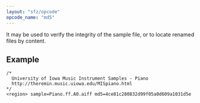 ```yaml
---
layout: "sfz/opcode"
opcode_name: "md5"
---
```

It may be used to verify the integrity of the sample file,
or to locate renamed files by content.

## Example

```
/*
  University of Iowa Music Instrument Samples - Piano
  http://theremin.music.uiowa.edu/MISpiano.html
*/
<region> sample=Piano.ff.A0.aiff md5=4ce81c280832d99f05a0d609a1031d5e
```
